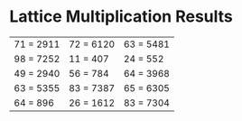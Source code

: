 # Lattice Multiplication Results

|   |   |   |
|---|---|---|
| 71 = 2911 | 72 = 6120 | 63 = 5481 |
| 98 = 7252 | 11 = 407 | 24 = 552 |
| 49 = 2940 | 56 = 784 | 64 = 3968 |
| 63 = 5355 | 83 = 7387 | 65 = 6305 |
| 64 = 896 | 26 = 1612 | 83 = 7304 |
